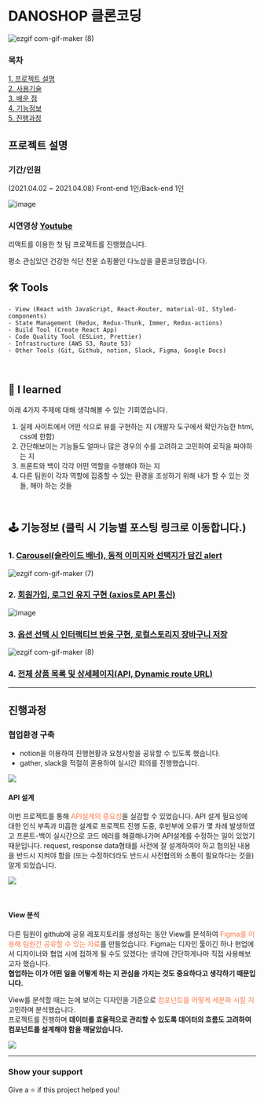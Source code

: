 # DANOSHOP 클론코딩 

![ezgif com-gif-maker (8)](https://user-images.githubusercontent.com/68773118/115060264-a0c68000-9f22-11eb-8c3d-c009883847c3.gif)

### 목차
[1. 프로젝트 설명 ](#프로젝트-설명)<br/>
[2. 사용기술 ](#-tools)<br/>
[3. 배운 점 ](#-i-learned)<br/>
[4. 기능정보 ](#-기능정보-클릭-시-기능별-포스팅-링크로-이동합니다)<br/>
[5. 진행과정 ](#진행과정)<br/>


## 프로젝트 설명 
### 기간/인원
(2021.04.02 ~ 2021.04.08) 
Front-end 1인/Back-end 1인

![image](https://user-images.githubusercontent.com/68773118/115060388-c489c600-9f22-11eb-8b1d-d88cc5d25ad1.png)
### 시연영상 [Youtube](https://youtu.be/8M8cc51CJL8)

리액트를 이용한 첫 팀 프로젝트를 진행했습니다.

평소 관심있던 건강한 식단 전문 쇼핑몰인 다노샵을 클론코딩했습니다. 

## 🛠 Tools
```
- View (React with JavaScript, React-Router, material-UI, Styled-components)
- State Management (Redux, Redux-Thunk, Immer, Redux-actions)
- Build Tool (Create React App)
- Code Quality Tool (ESLint, Prettier)
- Infrastructure (AWS S3, Route 53)
- Other Tools (Git, Github, notion, Slack, Figma, Google Docs)
```

<br/>

## 🔎 I learned 
아래 4가지 주제에 대해 생각해볼 수 있는 기회였습니다.
1. 실제 사이트에서 어떤 식으로 뷰를 구현하는 지 (개발자 도구에서 확인가능한 html, css에 한함)
2. 간단해보이는 기능들도 얼마나 많은 경우의 수를 고려하고 고민하여 로직을 짜야하는 지
3. 프론트와 백이 각각 어떤 역할을 수행해야 하는 지 
4. 다른 팀원이 각자 역할에 집중할 수 있는 환경을 조성하기 위해 내가 할 수 있는 것들, 해야 하는 것들

<br/>

## 🕹 기능정보 (클릭 시 기능별 포스팅 링크로 이동합니다.)
### 1. [Carousel(슬라이드 배너), 동적 이미지와 선택지가 담긴 alert](https://velog.io/@mygomi/React-%EC%87%BC%ED%95%91%EB%AA%B0-%ED%81%B4%EB%A1%A0%EC%BD%94%EB%94%A9-2.-%EA%B5%AC%ED%98%84-%EA%B8%B0%EB%8A%A5%EB%94%94%EC%9E%90%EC%9D%B8)
![ezgif com-gif-maker (7)](https://user-images.githubusercontent.com/68773118/115060060-5ba24e00-9f22-11eb-970f-071c75ddba67.gif)

### 2. [회원가입, 로그인 유지 구현 (axios로 API 통신)](https://velog.io/@mygomi/React-%EC%87%BC%ED%95%91%EB%AA%B0-%ED%81%B4%EB%A1%A0%EC%BD%94%EB%94%A9-4.-axios%EB%A1%9C-API-%ED%86%B5%EC%8B%A0%ED%95%98%EA%B8%B0-%EB%A1%9C%EA%B7%B8%EC%9D%B8-%EB%A9%94%EC%9D%B8-%EC%83%81%EC%84%B8%ED%8E%98%EC%9D%B4%EC%A7%80)

![image](https://user-images.githubusercontent.com/68773118/115060153-7ffe2a80-9f22-11eb-9d58-fef5deefcf97.png)

### 3. [옵션 선택 시 인터랙티브 반응 구현, 로컬스토리지 장바구니 저장](https://velog.io/@mygomi/React-%EC%87%BC%ED%95%91%EB%AA%B0-%ED%81%B4%EB%A1%A0%EC%BD%94%EB%94%A9-3.-%EA%B5%AC%ED%98%84-%EA%B8%B0%EB%8A%A5%EA%B8%B0%EB%8A%A5%EB%A1%9C%EC%A7%81-%EB%8D%B0%EC%9D%B4%ED%84%B0)
![ezgif com-gif-maker (8)](https://user-images.githubusercontent.com/68773118/115060264-a0c68000-9f22-11eb-8c3d-c009883847c3.gif)

### 4. [전체 상품 목록 및 상세페이지(API, Dynamic route URL)](https://velog.io/@mygomi/React-%EC%87%BC%ED%95%91%EB%AA%B0-%ED%81%B4%EB%A1%A0%EC%BD%94%EB%94%A9-5.-%EC%A0%84%EC%B2%B4-%EC%83%81%ED%92%88%EA%B3%BC-%EC%83%81%EC%84%B8%ED%8E%98%EC%9D%B4%EC%A7%80API-%EB%8F%99%EC%A0%81-%EB%9D%BC%EC%9A%B0%ED%8C%85)

---

## 진행과정
### 협업환경 구축
- notion을 이용하여 진행현황과 요청사항을 공유할 수 있도록 했습니다.
- gather, slack을 적절히 혼용하여 실시간 회의를 진행했습니다.

![](https://images.velog.io/images/mygomi/post/7f26afec-e3ab-4e7e-b2e4-c736d7253276/2.png)
<br>
#### API 설계 
이번 프로젝트를 통해 <span style="color:#FF7948">API설계의 중요성</span>을 실감할 수 있었습니다.
API 설계 필요성에 대한 인식 부족과 미흡한 설계로 프로젝트 진행 도중, 후반부에 오류가 몇 차례 발생하였고 프론트-백이 실시간으로 코드 에러를 해결해나가며 API설계를 수정하는 일이 있었기 때문입니다. 
request, response data형태를 사전에 잘 설계하여야 하고 협의된 내용을 반드시 지켜야 함을 (또는 수정하더라도 반드시 사전협의와 소통이 필요하다는 것을) 알게 되었습니다.  

![](https://images.velog.io/images/mygomi/post/ece67f36-fd84-4edd-83f6-dfa807194e08/image.png)

<br>

#### View 분석
다른 팀원이 github에 공유 레포지토리를 생성하는 동안 View를 분석하여 <span style="color:#FF7948">Figma를 이용해 팀원간 공유할 수 있는 자료</span>를 만들었습니다. 
Figma는 디자인 툴이긴 하나 현업에서 디자이너와 협업 시에 접하게 될 수도 있겠다는 생각에 간단하게나마 직접 사용해보고자 했습니다.  
**협업하는 이가 어떤 일을 어떻게 하는 지 관심을 가지는 것도 중요하다고 생각하기 때문입니다.**

View를 분석할 때는 눈에 보이는 디자인을 기준으로 <span style="color:#FF7948">컴포넌트를 어떻게 세분화 시킬 지</span> 고민하며 분석했습니다.  
프로젝트를 진행하며 **데이터를 효율적으로 관리할 수 있도록 데이터의 흐름도 고려하여 컴포넌트를 설계해야 함을 깨달았습니다.**  

![](https://images.velog.io/images/mygomi/post/90c4df29-2462-4a7a-b43e-a38ea46b26ea/image.png)


---

### Show your support
Give a ⭐️ if this project helped you!
